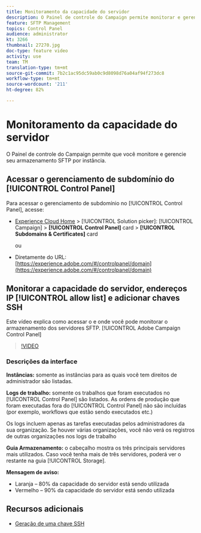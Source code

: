 ```yaml
---
title: Monitoramento da capacidade do servidor
description: O Painel de controle do Campaign permite monitorar e gerenciar o armazenamento SFTP por instância e adicionar endereços IP a listas de permissões.
feature: SFTP Management
topics: Control Panel
audience: administrator
kt: 3266
thumbnail: 27270.jpg
doc-type: feature video
activity: use
team: TM
translation-type: tm+mt
source-git-commit: 7b2c1ac95dc59ab0c9d8098d76a04af94f273dc8
workflow-type: tm+mt
source-wordcount: '211'
ht-degree: 82%

---
```



# Monitoramento da capacidade do servidor

O Painel de controle do Campaign permite que você monitore e gerencie seu armazenamento SFTP por instância.

## Acessar o gerenciamento de subdomínio do [!UICONTROL Control Panel]

Para acessar o gerenciamento de subdomínio no [!UICONTROL Control Panel], acesse:

* [Experience Cloud Home](https://experience.adobe.com/#/home) > [!UICONTROL Solution picker]: [!UICONTROL Campaign] > **[!UICONTROL Control Panel]** card > **[!UICONTROL Subdomains & Certificates]** card

   ou
* Diretamente do URL: [https://experience.adobe.com/#/controlpanel/domain](https://experience.adobe.com/#/controlpanel/domain)

## Monitorar a capacidade do servidor, endereços IP [!UICONTROL allow list] e adicionar chaves SSH

Este vídeo explica como acessar o e onde você pode monitorar o armazenamento dos servidores SFTP. [!UICONTROL Adobe Campaign Control Panel]

>[!VIDEO](https://video.tv.adobe.com/v/27270?quality=12)

### Descrições da interface

**Instâncias:** somente as instâncias para as quais você tem direitos de administrador são listadas.

**Logs de trabalho:** somente os trabalhos que foram executados no [!UICONTROL Control Panel] são listados. As ordens de produção que foram executadas fora do [!UICONTROL Control Panel] não são incluídas (por exemplo, workflows que estão sendo executados etc.)

Os logs incluem apenas as tarefas executadas pelos administradores da sua organização. Se houver várias organizações, você não verá os registros de outras organizações nos logs de trabalho

**Guia Armazenamento:** o cabeçalho mostra os três principais servidores mais utilizados. Caso você tenha mais de três servidores, poderá ver o restante na guia [!UICONTROL Storage].

**Mensagem de aviso:**

* Laranja – 80% da capacidade do servidor está sendo utilizada
* Vermelho – 90% da capacidade do servidor está sendo utilizada

## Recursos adicionais

* [Geração de uma chave SSH](./generate-ssh-key.md)
